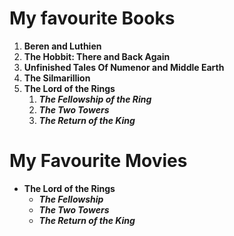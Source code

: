 # My favourite Books
1. **Beren and Luthien**
2. **The Hobbit: There and Back Again**
3. __Unfinished Tales Of Numenor and Middle Earth__
4. **The Silmarillion**
5. **The Lord of the Rings**
    1. _**The Fellowship of the Ring**_
    2. _**The Two Towers**_
    3. _**The Return of the King**_

# My Favourite Movies
* __The Lord of the Rings__
  * _**The Fellowship**_
  * _**The Two Towers**_
  * _**The Return of the King**_
